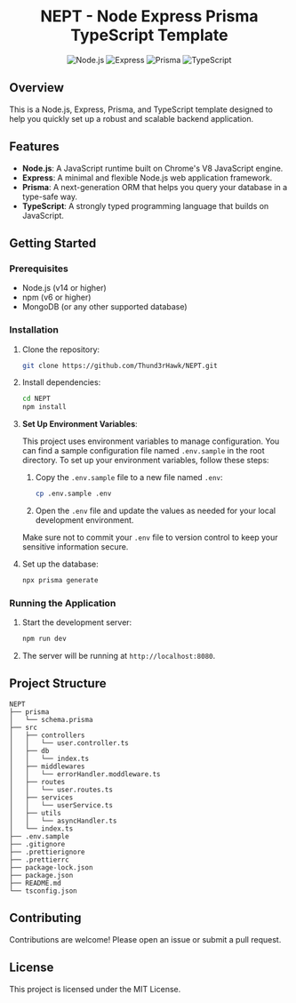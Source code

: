 <h1 align="center">NEPT - Node Express Prisma TypeScript Template</h1>

<p align="center">
    <img src="https://img.shields.io/badge/Node.js-339933?style=for-the-badge&logo=nodedotjs&logoColor=white" alt="Node.js">
    <img src="https://img.shields.io/badge/Express-000000?style=for-the-badge&logo=express&logoColor=white" alt="Express">
    <img src="https://img.shields.io/badge/Prisma-2D3748?style=for-the-badge&logo=prisma&logoColor=white" alt="Prisma">
    <img src="https://img.shields.io/badge/TypeScript-007ACC?style=for-the-badge&logo=typescript&logoColor=white" alt="TypeScript">
</p>

## Overview

This is a Node.js, Express, Prisma, and TypeScript template designed to help you quickly set up a robust and scalable backend application.

## Features

- **Node.js**: A JavaScript runtime built on Chrome's V8 JavaScript engine.
- **Express**: A minimal and flexible Node.js web application framework.
- **Prisma**: A next-generation ORM that helps you query your database in a type-safe way.
- **TypeScript**: A strongly typed programming language that builds on JavaScript.

## Getting Started

### Prerequisites

- Node.js (v14 or higher)
- npm (v6 or higher)
- MongoDB (or any other supported database)

### Installation

1. Clone the repository:
    ```sh
    git clone https://github.com/Thund3rHawk/NEPT.git
    ```
2. Install dependencies:
    ```sh
    cd NEPT
    npm install
    ```
3. **Set Up Environment Variables**:

    This project uses environment variables to manage configuration. You can find a sample configuration file named `.env.sample` in the root directory. To set up your environment variables, follow these steps:

     1. Copy the `.env.sample` file to a new file named `.env`:
          ```sh
          cp .env.sample .env
          ```
     2. Open the `.env` file and update the values as needed for your local development environment.

     Make sure not to commit your `.env` file to version control to keep your sensitive information secure.

4. Set up the database:
    ```sh
    npx prisma generate
    ```

### Running the Application

1. Start the development server:
    ```sh
    npm run dev
    ```
2. The server will be running at `http://localhost:8080`.

## Project Structure

```
NEPT
├── prisma
│   └── schema.prisma
├── src
│   ├── controllers
│   │   └── user.controller.ts
│   ├── db
│   │   └── index.ts
│   ├── middlewares
│   │   └── errorHandler.moddleware.ts
│   ├── routes
│   │   └── user.routes.ts
│   ├── services
│   │   └── userService.ts
│   ├── utils
│   │   └── asyncHandler.ts
│   └── index.ts
├── .env.sample
├── .gitignore
├── .prettierignore
├── .prettierrc
├── package-lock.json
├── package.json
├── README.md
└── tsconfig.json
```


## Contributing

Contributions are welcome! Please open an issue or submit a pull request.

## License

This project is licensed under the MIT License.
